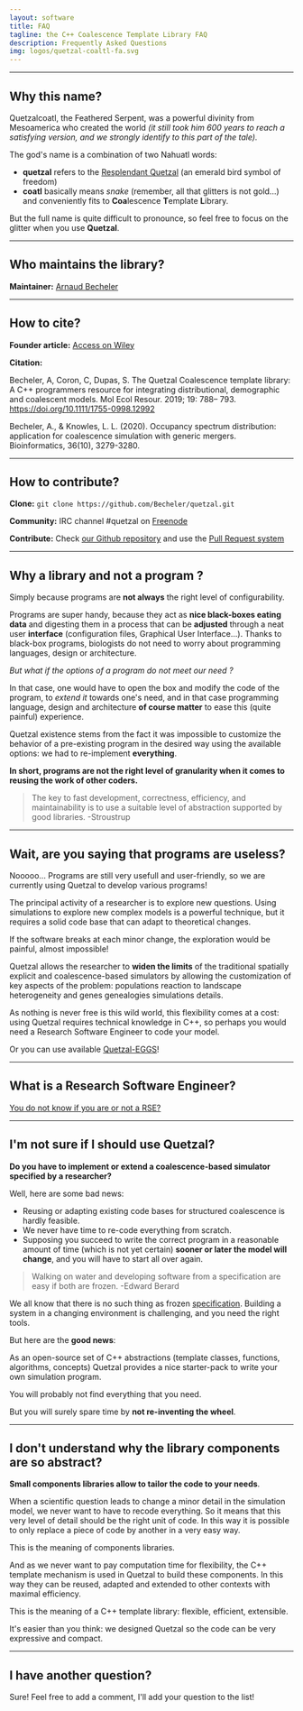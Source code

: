```yaml
---
layout: software
title: FAQ
tagline: the C++ Coalescence Template Library FAQ
description: Frequently Asked Questions
img: logos/quetzal-coaltl-fa.svg
---
```


-------------------
## Why this name?

Quetzalcoatl, the Feathered Serpent, was a powerful divinity from Mesoamerica who created the world
*(it still took him 600 years to reach a satisfying version, and we strongly identify to this part
  of the tale).*

The god's name is a combination of two Nahuatl words:
- **quetzal** refers to the [Resplendant Quetzal](https://en.wikipedia.org/wiki/Resplendent_quetzal) (an emerald bird symbol of freedom)
- **coatl** basically means *snake* (remember, all that glitters is not gold...) and
conveniently fits to **Coa**lescence **T**emplate **L**ibrary.

But the full name is quite difficult to pronounce, so feel free to focus on the glitter when you use **Quetzal**.

---------------------

## Who maintains the library?

**Maintainer:** [Arnaud Becheler](https://becheler.github.io/)

------------------------

## How to cite?  

**Founder article:** [Access on Wiley](https://onlinelibrary.wiley.com/doi/full/10.1111/1755-0998.12992)

**Citation:**

Becheler, A, Coron, C, Dupas, S. The Quetzal Coalescence template library: A C++ programmers resource for integrating distributional, demographic and coalescent models. Mol Ecol Resour. 2019; 19: 788– 793. https://doi.org/10.1111/1755-0998.12992

Becheler, A., & Knowles, L. L. (2020). Occupancy spectrum distribution: application for coalescence simulation with generic mergers. Bioinformatics, 36(10), 3279-3280.

----------------------

## How to contribute?  

**Clone:** ``git clone https://github.com/Becheler/quetzal.git``

**Community:** IRC channel \#quetzal on [Freenode](https://webchat.freenode.net/)

**Contribute:** Check [our Github repository](https://github.com/Becheler/quetzal) and use the [Pull Request system](https://help.github.com/articles/creating-a-pull-request/)

-------------------------

## Why a library and not a program ?

Simply because programs are **not always** the right level of configurability.

Programs are super handy, because they act as **nice black-boxes eating data** and
digesting them in a process that can be **adjusted** through a neat user **interface** (configuration files,
Graphical User Interface...). Thanks to black-box programs, biologists do not need to
worry about programming languages, design or architecture.

*But what if the options of a program do not meet our need ?*

In that case, one would have to open the box and modify the code of the program, to *extend it* towards one's need,
and in that case programming language, design and architecture **of course matter** to ease this (quite painful) experience.

Quetzal existence stems from the fact it was impossible to customize the behavior
of a pre-existing program in the desired way using the available options: we had
to re-implement **everything**.

**In short, programs are not the right level of granularity when it comes to reusing the work of other coders.**

> The key to fast development, correctness, efficiency, and maintainability is
to use a suitable level of abstraction supported by good libraries.
> -Stroustrup

--------------------------

## Wait, are you saying that programs are useless?

Nooooo...  Programs are still very usefull and user-friendly, so we are currently using Quetzal
to develop various programs!

The principal activity of a researcher is to explore new questions. Using simulations
to explore new complex models is a powerful technique, but it requires a solid
code base that can adapt to theoretical changes.

If the software breaks at each minor change, the exploration would be
painful, almost impossible!

Quetzal allows the researcher to **widen the limits** of the traditional spatially explicit
and coalescence-based simulators by allowing the customization of key aspects of
the problem: populations reaction to landscape heterogeneity and genes genealogies
simulations details.

As nothing is never free is this wild world, this flexibility comes at a cost:
using Quetzal requires technical knowledge in C++, so perhaps you would need a
Research Software Engineer to code your model.

Or you can use available [Quetzal-EGGS](/pages/quetzal_eggs/home)!

-------------------------

## What is a Research Software Engineer?

[You do not know if you are or not a RSE?](https://rse.ac.uk/who/)

-------------------------

## I'm not sure if I should use Quetzal?

**Do you have to implement or extend a coalescence-based simulator specified by a researcher?**

Well, here are some bad news:
 - Reusing or adapting existing code bases for structured coalescence is hardly feasible.
 - We never have time to re-code everything from scratch.
 - Supposing you succeed to write the correct program
in a reasonable amount of time (which is not yet certain) **sooner or later the model will change**,
and you will have to start all over again.

> Walking on water and developing software from a specification are easy if both are frozen.
> -Edward Berard

We all know that there is no such thing as frozen [specification](https://en.wikipedia.org/wiki/Software_requirements_specification). Building a
system in a changing environment is challenging, and you need the right tools.

But here are the **good news**:

As an open-source set of C++ abstractions (template classes, functions, algorithms, concepts)
Quetzal provides a nice starter-pack to write your own simulation program.

You will probably not find everything that you need.

But you will surely spare time by **not re-inventing the wheel**.

-----------------------

## I don't understand why the library components are so abstract?

**Small components libraries allow to tailor the code to your needs**.

When a scientific question leads to change a minor detail in the simulation model,
we never want to have to recode everything. So it means that this very level of
detail should be the right unit of code. In this way it is possible to only replace
a piece of code by another in a very easy way.

This is the meaning of components libraries.

And as we never want to pay computation time for flexibility, the C++ template
mechanism is used in Quetzal to build these components. In this way they can be
reused, adapted and extended to other contexts with maximal efficiency.

This is the meaning of a C++ template library: flexible, efficient, extensible.

It's easier than you think: we designed Quetzal so the code can be very expressive and compact.

--------------------

## I have another question?

Sure! Feel free to add a comment, I'll add your question to the list!
